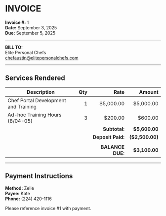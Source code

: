 # INVOICE

**Invoice #:** 1  
**Date:** September 3, 2025  
**Due:** September 5, 2025

---

**BILL TO:**  
Elite Personal Chefs  
chefaustin@elitepersonalchefs.com

---

## Services Rendered

| Description | Qty | Rate | Amount |
|-------------|----:|-----:|-------:|
| Chef Portal Development and Training | 1 | $5,000.00 | $5,000.00 |
| Ad-hoc Training Hours (8/04-05) | 3 | $200.00 | $600.00 |
| | | **Subtotal:** | **$5,600.00** |
| | | **Deposit Paid:** | **($2,500.00)** |
| | | | |
| | | **BALANCE DUE:** | **$3,100.00** |

---

## Payment Instructions

**Method:** Zelle  
**Payee:** Kate  
**Phone:** (224) 420-1116  

Please reference invoice #1 with payment.